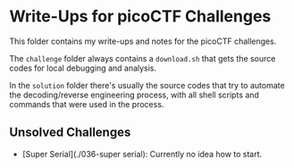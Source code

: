 
# Write-Ups for picoCTF Challenges

This folder contains my write-ups and notes for the picoCTF
challenges.

The `challenge` folder always contains a `download.sh` that
gets the source codes for local debugging and analysis.

In the `solution` folder there's usually the source codes
that try to automate the decoding/reverse engineering process,
with all shell scripts and commands that were used in the
process.


## Unsolved Challenges

- [Super Serial](./036-super serial): Currently no idea how to start.

